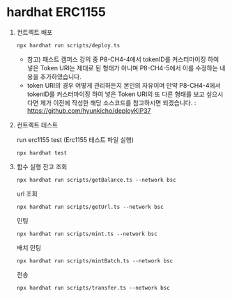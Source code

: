 # hardhat ERC1155

1. 컨트렉트 배포

   ```
   npx hardhat run scripts/deploy.ts
   ```

   - 참고) 패스트 캠퍼스 강의 중 P8-CH4-4에서 tokenID를 커스터마이징 하여 넣은 Token URI는 제대로 된 형태가 아니며 P8-CH4-5에서 이를 수정하는 내용을 추가하였습니다.
   - token URI의 경우 어떻게 관리하든지 본인의 자유이며 만약 P8-CH4-4에서 tokenID를 커스터마이징 하여 넣은 Token URI의 또 다른 형태를 보고 싶으시다면 제가 이전에 작성한 해당 소스코드를 참고하시면 되겠습니다. : https://github.com/hyunkicho/deployKIP37

2. 컨트렉트 테스트

   run erc1155 test (Erc1155 테스트 파일 실행)

   ```
   npx hardhat test
   ```

3. 함수 실행
   잔고 조회
   ```
   npx hardhat run scripts/getBalance.ts --network bsc
   ```
   url 조회
   ```
   npx hardhat run scripts/getUrl.ts --network bsc
   ```
   민팅
   ```
   npx hardhat run scripts/mint.ts --network bsc
   ```
   배치 민팅
   ```
   npx hardhat run scripts/mintBatch.ts --network bsc
   ```
   전송
   ```
   npx hardhat run scripts/transfer.ts --network bsc
   ```

